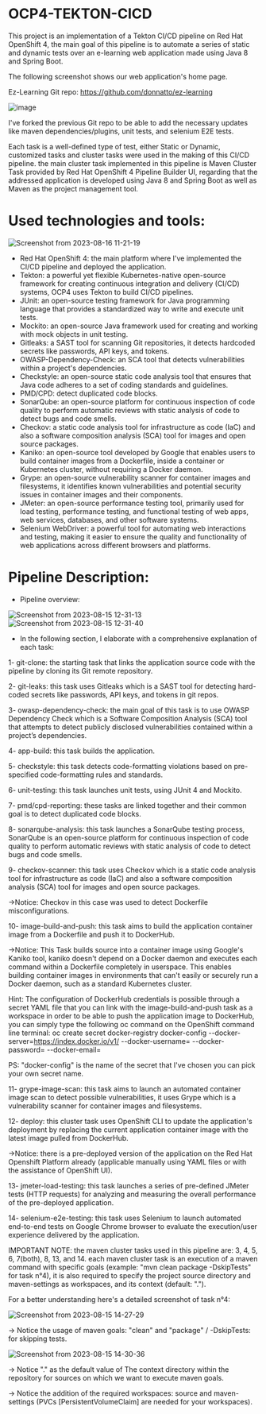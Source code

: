 # OCP4-TEKTON-CICD
This project is an implementation of a Tekton CI/CD pipeline on Red Hat OpenShift 4, the main goal of this pipeline is to automate a series of static and dynamic tests over an e-learning web application made using Java 8 and Spring Boot.

The following screenshot shows our web application's home page.

Ez-Learning Git repo: https://github.com/donnatto/ez-learning

![image](https://github.com/azamd/Automated-Testing-OCP4-CICD/assets/47691398/1a47bd13-45d1-4823-a59d-cb255373157a)

I've forked the previous Git repo to be able to add the necessary updates like maven dependencies/plugins, unit tests, and selenium E2E tests.

Each task is a well-defined type of test, either Static or Dynamic, customized tasks and cluster tasks were used in the making of this CI/CD pipeline.
the main cluster task implemented in this pipeline is Maven Cluster Task provided by Red Hat OpenShift 4 Pipeline Builder UI, regarding that the addressed application is developed using Java 8 and Spring Boot as well as Maven as the project management tool.

# Used technologies and tools:

![Screenshot from 2023-08-16 11-21-19](https://github.com/azamd/OCP4-TKN-CICD/assets/47691398/5f0d73da-f018-477a-b907-c3eeb331487a)

- Red Hat OpenShift 4: the main platform where I've implemented the CI/CD pipeline and deployed the application.
- Tekton: a powerful yet flexible Kubernetes-native open-source framework for creating continuous integration and delivery (CI/CD) systems, OCP4 uses Tekton to build CI/CD pipelines.
- JUnit: an open-source testing framework for Java programming language that provides a standardized way to write and execute unit tests.
- Mockito: an open-source Java framework used for creating and working with mock objects in unit testing.
- Gitleaks: a SAST tool for scanning Git repositories, it detects hardcoded secrets like passwords, API keys, and tokens.
- OWASP-Dependency-Check: an SCA tool that detects vulnerabilities within a project's dependencies.
- Checkstyle: an open-source static code analysis tool that ensures that Java code adheres to a set of coding standards and guidelines.
- PMD/CPD: detect duplicated code blocks.
- SonarQube: an open-source platform for continuous inspection of code quality to perform automatic reviews with static analysis of code to detect bugs and code smells.
- Checkov: a static code analysis tool for infrastructure as code (IaC) and also a software composition analysis (SCA) tool for images and open source packages.
- Kaniko: an open-source tool developed by Google that enables users to build container images from a Dockerfile, inside a container or Kubernetes cluster, without requiring a Docker daemon.
- Grype: an open-source vulnerability scanner for container images and filesystems, it identifies known vulnerabilities and potential security issues in container images and their components.
- JMeter: an open-source performance testing tool, primarily used for load testing, performance testing, and functional testing of web apps, web services, databases, and other software systems.
- Selenium WebDriver: a powerful tool for automating web interactions and testing, making it easier to ensure the quality and functionality of web applications across different browsers and platforms.
  
# Pipeline Description:
- Pipeline overview:

![Screenshot from 2023-08-15 12-31-13](https://github.com/azamd/Automated-Testing-OCP4-CICD/assets/47691398/605d58f9-2ce2-4fd1-a538-ed9317d8f990)
![Screenshot from 2023-08-15 12-31-40](https://github.com/azamd/Automated-Testing-OCP4-CICD/assets/47691398/880c29a7-c1ae-4195-b6f7-c45e0a1e9412)

- In the following section, I elaborate with a comprehensive explanation of each task:

1- git-clone: the starting task that links the application source code with the pipeline by cloning its Git remote repository.

2- git-leaks: this task uses Gitleaks which is a SAST tool for detecting hard-coded secrets like passwords, API keys, and tokens in git repos.

3- owasp-dependency-check: the main goal of this task is to use OWASP Dependency Check which is a Software Composition Analysis (SCA) tool that attempts to detect publicly disclosed vulnerabilities contained within a project’s dependencies.

4- app-build: this task builds the application.

5- checkstyle: this task detects code-formatting violations based on pre-specified code-formatting rules and standards. 

6- unit-testing: this task launches unit tests, using JUnit 4 and Mockito.

7- pmd/cpd-reporting: these tasks are linked together and their common goal is to detect duplicated code blocks.

8- sonarqube-analysis: this task launches a SonarQube testing process, SonarQube is an open-source platform for continuous inspection of code quality to perform automatic reviews with static analysis of code to detect bugs and code smells.

9- checkov-scanner: this task uses Checkov which is a static code analysis tool for infrastructure as code (IaC) and also a software composition analysis (SCA) tool for images and open source packages.

->Notice: Checkov in this case was used to detect Dockerfile misconfigurations.

10- image-build-and-push: this task aims to build the application container image from a Dockerfile and push it to DockerHub.

->Notice: This Task builds source into a container image using Google's Kaniko tool, kaniko doesn't depend on a Docker daemon and executes each command within a Dockerfile completely in userspace. This enables building container images in environments that can't easily or securely run a Docker daemon, such as a standard Kubernetes cluster.

Hint: The configuration of DockerHub credentials is possible through a secret YAML file that you can link with the image-build-and-push task as a workspace in order to be able to push the application image to DockerHub, you can simply type the following oc command on the OpenShift command line terminal: oc create secret docker-registry docker-config --docker-server=https://index.docker.io/v1/ --docker-username=<your-username> --docker-password=<your-password> --docker-email=<your-email> 

PS: "docker-config" is the name of the secret that I've chosen you can pick your own secret name.

11- grype-image-scan: this task aims to launch an automated container image scan to detect possible vulnerabilities, it uses Grype which is a vulnerability scanner for container images and filesystems.

12- deploy: this cluster task uses OpenShift CLI to update the application's deployment by replacing the current application container image with the latest image pulled from DockerHub.

->Notice: there is a pre-deployed version of the application on the Red Hat Openshift Platform already (applicable manually using YAML files or with the assistance of OpenShift UI).

13- jmeter-load-testing: this task launches a series of pre-defined JMeter tests (HTTP requests) for analyzing and measuring the overall performance of the pre-deployed application.

14- selenium-e2e-testing: this task uses Selenium to launch automated end-to-end tests on Google Chrome browser to evaluate the execution/user experience delivered by the application.

IMPORTANT NOTE: the maven cluster tasks used in this pipeline are: 3, 4, 5, 6, 7(both), 8, 13, and 14. each maven cluster task is an execution of a maven command with specific goals (example: "mvn clean package -DskipTests" for task n°4), it is also required to specify the project source directory and maven-settings as workspaces, and its context (default: "."). 

For a better understanding here's a detailed screenshot of task n°4:

![Screenshot from 2023-08-15 14-27-29](https://github.com/azamd/Automated-Testing-OCP4-CICD/assets/47691398/dfde3525-a850-4ce9-9f47-37fbe5d65971)

-> Notice the usage of maven goals: "clean" and "package" / -DskipTests: for skipping tests.

![Screenshot from 2023-08-15 14-30-36](https://github.com/azamd/Automated-Testing-OCP4-CICD/assets/47691398/48121ede-8963-4c5d-81e9-7833e76994ea)

-> Notice "." as the default value of The context directory within the repository for sources on which we want to execute maven goals.

-> Notice the addition of the required workspaces: source and maven-settings (PVCs [PersistentVolumeClaim] are needed for your workspaces).
